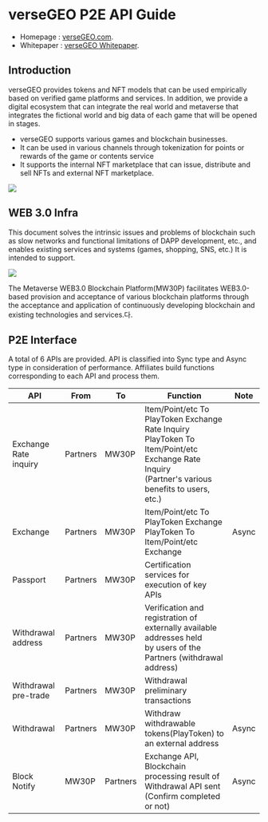 # verseGEO P2E API Guide

- Homepage : [verseGEO.com](http://versegeo.com/).
- Whitepaper : [verseGEO Whitepaper](http://versegeo.com/whitepaper-k.html).

## Introduction
verseGEO provides tokens and NFT models that can be used empirically based on verified game platforms and services. In addition, we provide a digital ecosystem that can integrate the real world and metaverse that integrates the fictional world and big data of each game that will be opened in stages.
  -	verseGEO supports various games and blockchain businesses.
  -	It can be used in various channels through tokenization for points or rewards of the game or contents service
  -	It supports the internal NFT marketplace that can issue, distribute and sell NFTs and external NFT marketplace.

   <img src="https://github.com/verseGEO/verseGEO.json.api-kr/blob/main/eco.png">


## WEB 3.0 Infra
This document solves the intrinsic issues and problems of blockchain such as slow networks and functional limitations of DAPP development, etc., and enables existing services and systems (games, shopping, SNS, etc.) It is intended to support. 

   <img src="https://github.com/verseGEO/verseGEO.json.api-kr/blob/main/web30.svg">

The Metaverse WEB3.0 Blockchain Platform(MW30P) facilitates WEB3.0-based provision and acceptance of various blockchain platforms through the acceptance and application of continuously developing blockchain and existing technologies and services.다.


## P2E Interface
A total of 6 APIs are provided. API is classified into Sync type and Async type in consideration of performance. Affiliates build functions corresponding to each API and process them.


| API | From | To | Function | Note |
|-----|--------|--------|------|------|
|Exchange Rate inquiry|Partners|MW30P|Item/Point/etc To PlayToken Exchange Rate Inquiry<br>PlayToken To Item/Point/etc Exchange Rate Inquiry<br>(Partner's various benefits to users, etc.)||
|Exchange|Partners|MW30P|Item/Point/etc To PlayToken Exchange<br>PlayToken To Item/Point/etc Exchange|Async|
|Passport|Partners|MW30P|Certification services for execution of key APIs||
|Withdrawal address|Partners|MW30P|Verification and registration of externally available addresses held<br>by users of the Partners (withdrawal address)||
|Withdrawal pre-trade|Partners|MW30P|Withdrawal preliminary transactions||
|Withdrawal |Partners|MW30P|Withdraw withdrawable tokens(PlayToken) to an external address|Async|
|Block Notify|MW30P|Partners|Exchange API, Blockchain processing result of Withdrawal API sent<br>(Confirm completed or not)|Async|
